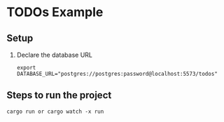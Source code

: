 # TODOs Example

## Setup

1. Declare the database URL

    ```
    export DATABASE_URL="postgres://postgres:password@localhost:5573/todos"
    ```

## Steps to run the project 

```
cargo run or cargo watch -x run
```
